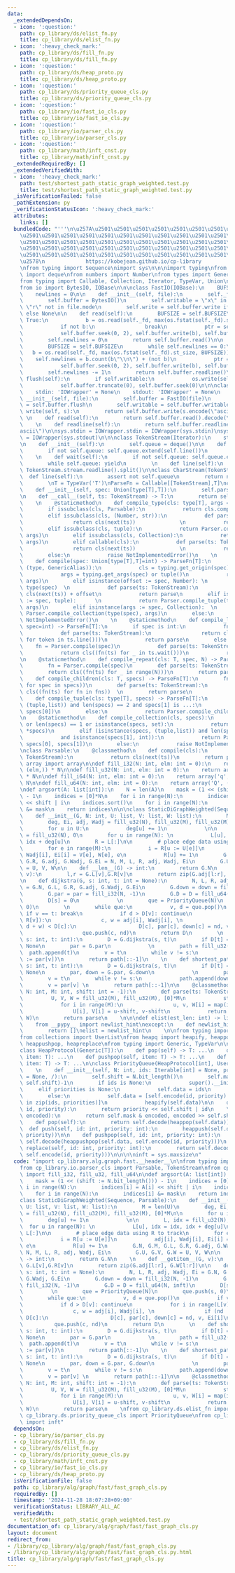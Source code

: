 ```yaml
---
data:
  _extendedDependsOn:
  - icon: ':question:'
    path: cp_library/ds/elist_fn.py
    title: cp_library/ds/elist_fn.py
  - icon: ':heavy_check_mark:'
    path: cp_library/ds/fill_fn.py
    title: cp_library/ds/fill_fn.py
  - icon: ':question:'
    path: cp_library/ds/heap_proto.py
    title: cp_library/ds/heap_proto.py
  - icon: ':question:'
    path: cp_library/ds/priority_queue_cls.py
    title: cp_library/ds/priority_queue_cls.py
  - icon: ':question:'
    path: cp_library/io/fast_io_cls.py
    title: cp_library/io/fast_io_cls.py
  - icon: ':question:'
    path: cp_library/io/parser_cls.py
    title: cp_library/io/parser_cls.py
  - icon: ':question:'
    path: cp_library/math/inft_cnst.py
    title: cp_library/math/inft_cnst.py
  _extendedRequiredBy: []
  _extendedVerifiedWith:
  - icon: ':heavy_check_mark:'
    path: test/shortest_path_static_graph_weighted.test.py
    title: test/shortest_path_static_graph_weighted.test.py
  _isVerificationFailed: false
  _pathExtension: py
  _verificationStatusIcon: ':heavy_check_mark:'
  attributes:
    links: []
  bundledCode: "'''\n\u257A\u2501\u2501\u2501\u2501\u2501\u2501\u2501\u2501\u2501\u2501\
    \u2501\u2501\u2501\u2501\u2501\u2501\u2501\u2501\u2501\u2501\u2501\u2501\u2501\
    \u2501\u2501\u2501\u2501\u2501\u2501\u2501\u2501\u2501\u2501\u2501\u2501\u2501\
    \u2501\u2501\u2501\u2501\u2501\u2501\u2501\u2501\u2501\u2501\u2501\u2501\u2501\
    \u2501\u2501\u2501\u2501\u2501\u2501\u2501\u2501\u2501\u2501\u2501\u2501\u2501\
    \u2578\n             https://kobejean.github.io/cp-library               \n'''\n\
    \nfrom typing import Sequence\nimport sys\n\n\nimport typing\nfrom collections\
    \ import deque\nfrom numbers import Number\nfrom types import GenericAlias \n\
    from typing import Callable, Collection, Iterator, TypeVar, Union\nimport os\n\
    from io import BytesIO, IOBase\n\n\nclass FastIO(IOBase):\n    BUFSIZE = 8192\n\
    \    newlines = 0\n\n    def __init__(self, file):\n        self._fd = file.fileno()\n\
    \        self.buffer = BytesIO()\n        self.writable = \"x\" in file.mode or\
    \ \"r\" not in file.mode\n        self.write = self.buffer.write if self.writable\
    \ else None\n\n    def read(self):\n        BUFSIZE = self.BUFSIZE\n        while\
    \ True:\n            b = os.read(self._fd, max(os.fstat(self._fd).st_size, BUFSIZE))\n\
    \            if not b:\n                break\n            ptr = self.buffer.tell()\n\
    \            self.buffer.seek(0, 2), self.buffer.write(b), self.buffer.seek(ptr)\n\
    \        self.newlines = 0\n        return self.buffer.read()\n\n    def readline(self):\n\
    \        BUFSIZE = self.BUFSIZE\n        while self.newlines == 0:\n         \
    \   b = os.read(self._fd, max(os.fstat(self._fd).st_size, BUFSIZE))\n        \
    \    self.newlines = b.count(b\"\\n\") + (not b)\n            ptr = self.buffer.tell()\n\
    \            self.buffer.seek(0, 2), self.buffer.write(b), self.buffer.seek(ptr)\n\
    \        self.newlines -= 1\n        return self.buffer.readline()\n\n    def\
    \ flush(self):\n        if self.writable:\n            os.write(self._fd, self.buffer.getvalue())\n\
    \            self.buffer.truncate(0), self.buffer.seek(0)\n\n\nclass IOWrapper(IOBase):\n\
    \    stdin: 'IOWrapper' = None\n    stdout: 'IOWrapper' = None\n    \n    def\
    \ __init__(self, file):\n        self.buffer = FastIO(file)\n        self.flush\
    \ = self.buffer.flush\n        self.writable = self.buffer.writable\n\n    def\
    \ write(self, s):\n        return self.buffer.write(s.encode(\"ascii\"))\n   \
    \ \n    def read(self):\n        return self.buffer.read().decode(\"ascii\")\n\
    \    \n    def readline(self):\n        return self.buffer.readline().decode(\"\
    ascii\")\n\nsys.stdin = IOWrapper.stdin = IOWrapper(sys.stdin)\nsys.stdout = IOWrapper.stdout\
    \ = IOWrapper(sys.stdout)\n\n\nclass TokenStream(Iterator):\n    stream = IOWrapper.stdin\n\
    \n    def __init__(self):\n        self.queue = deque()\n\n    def __next__(self):\n\
    \        if not self.queue: self.queue.extend(self.line())\n        return self.queue.popleft()\n\
    \    \n    def wait(self):\n        if not self.queue: self.queue.extend(self.line())\n\
    \        while self.queue: yield\n        \n    def line(self):\n        return\
    \ TokenStream.stream.readline().split()\n\nclass CharStream(TokenStream):\n  \
    \  def line(self):\n        assert not self.queue\n        return next(TokenStream.stream).rstrip()\n\
    \        \nT = TypeVar('T')\nParseFn = Callable[[TokenStream],T]\nclass Parser:\n\
    \    def __init__(self, spec: Union[type[T],T]):\n        self.parse = Parser.compile(spec)\n\
    \n    def __call__(self, ts: TokenStream) -> T:\n        return self.parse(ts)\n\
    \    \n    @staticmethod\n    def compile_type(cls: type[T], args = ()) -> T:\n\
    \        if issubclass(cls, Parsable):\n            return cls.compile(*args)\n\
    \        elif issubclass(cls, (Number, str)):\n            def parse(ts: TokenStream):\n\
    \                return cls(next(ts))              \n            return parse\n\
    \        elif issubclass(cls, tuple):\n            return Parser.compile_tuple(cls,\
    \ args)\n        elif issubclass(cls, Collection):\n            return Parser.compile_collection(cls,\
    \ args)\n        elif callable(cls):\n            def parse(ts: TokenStream):\n\
    \                return cls(next(ts))              \n            return parse\n\
    \        else:\n            raise NotImplementedError()\n    \n    @staticmethod\n\
    \    def compile(spec: Union[type[T],T]=int) -> ParseFn[T]:\n        if isinstance(spec,\
    \ (type, GenericAlias)):\n            cls = typing.get_origin(spec) or spec\n\
    \            args = typing.get_args(spec) or tuple()\n            return Parser.compile_type(cls,\
    \ args)\n        elif isinstance(offset := spec, Number): \n            cls =\
    \ type(spec)  \n            def parse(ts: TokenStream):\n                return\
    \ cls(next(ts)) + offset\n            return parse\n        elif isinstance(args\
    \ := spec, tuple):      \n            return Parser.compile_tuple(type(spec),\
    \ args)\n        elif isinstance(args := spec, Collection):  \n            return\
    \ Parser.compile_collection(type(spec), args)\n        else:\n            raise\
    \ NotImplementedError()\n    \n    @staticmethod\n    def compile_line(cls: T,\
    \ spec=int) -> ParseFn[T]:\n        if spec is int:\n            fn = Parser.compile(spec)\n\
    \            def parse(ts: TokenStream):\n                return cls((int(token)\
    \ for token in ts.line()))\n            return parse\n        else:\n        \
    \    fn = Parser.compile(spec)\n            def parse(ts: TokenStream):\n    \
    \            return cls((fn(ts) for _ in ts.wait()))\n            return parse\n\
    \n    @staticmethod\n    def compile_repeat(cls: T, spec, N) -> ParseFn[T]:\n\
    \        fn = Parser.compile(spec)\n        def parse(ts: TokenStream):\n    \
    \        return cls((fn(ts) for _ in range(N)))\n        return parse\n\n    @staticmethod\n\
    \    def compile_children(cls: T, specs) -> ParseFn[T]:\n        fns = tuple((Parser.compile(spec)\
    \ for spec in specs))\n        def parse(ts: TokenStream):\n            return\
    \ cls((fn(ts) for fn in fns))  \n        return parse\n            \n    @staticmethod\n\
    \    def compile_tuple(cls: type[T], specs) -> ParseFn[T]:\n        if isinstance(specs,\
    \ (tuple,list)) and len(specs) == 2 and specs[1] is ...:\n            return Parser.compile_line(cls,\
    \ specs[0])\n        else:\n            return Parser.compile_children(cls, specs)\n\
    \n    @staticmethod\n    def compile_collection(cls, specs):\n        if not specs\
    \ or len(specs) == 1 or isinstance(specs, set):\n            return Parser.compile_line(cls,\
    \ *specs)\n        elif (isinstance(specs, (tuple,list)) and len(specs) == 2 \n\
    \            and isinstance(specs[1], int)):\n            return Parser.compile_repeat(cls,\
    \ specs[0], specs[1])\n        else:\n            raise NotImplementedError()\n\
    \nclass Parsable:\n    @classmethod\n    def compile(cls):\n        def parser(ts:\
    \ TokenStream):\n            return cls(next(ts))\n        return parser\nfrom\
    \ array import array\n\ndef fill_i32(N: int, elm: int = 0):\n    return array('i',\
    \ (elm,)) * N\n\ndef fill_u32(N: int, elm: int = 0):\n    return array('I', (elm,))\
    \ * N\n\ndef fill_i64(N: int, elm: int = 0):\n    return array('q', (elm,)) *\
    \ N\n\ndef fill_u64(N: int, elm: int = 0):\n    return array('Q', (elm,)) * N\n\
    \ndef argsort(A: list[int]):\n    N = len(A)\n    mask = (1 << (shift := N.bit_length()))\
    \ - 1\n    indices = [0]*N\n    for i in range(N):\n        indices[i] = A[i]\
    \ << shift | i\n    indices.sort()\n    for i in range(N):\n        indices[i]\
    \ &= mask\n    return indices\n\n\nclass StaticDiGraphWeighted(Sequence, Parsable):\n\
    \    def __init__(G, N: int, U: list, V: list, W: list):\n        M = len(U)\n\
    \        deg, Ei, adj, Wadj = fill_u32(N), fill_u32(M), fill_u32(M), [0]*M\n\n\
    \        for u in U:\n            deg[u] += 1\n            \n\n        L, idx\
    \ = fill_u32(N), 0\n        for u in range(N): \n            L[u], idx = idx,\
    \ idx + deg[u]\n        R = L[:]\n\n        # place edge data using R to track\n\
    \        for e in range(M):\n            i = R[u := U[e]]\n            adj[i],\
    \ Wadj[i], Ei[i] = V[e], W[e], e\n            R[u] += 1\n        G.N, G.M, G.L,\
    \ G.R, G.adj, G.Wadj, G.Ei = N, M, L, R, adj, Wadj, Ei\n        G.U, G.V, G.W\
    \ = U, V, W\n\n    def __len__(G) -> int:\n        return G.N\n    \n    def __getitem__(G,\
    \ v):\n        l,r = G.L[v],G.R[v]\n        return zip(G.adj[l:r], G.W[l:r])\n\
    \n    def dijkstra(G, s: int, t: int = None):\n        N, L, R, adj, Wadj, Ei\
    \ = G.N, G.L, G.R, G.adj, G.Wadj, G.Ei\n        G.down = down = fill_i32(N, -1)\n\
    \        G.par = par = fill_i32(N, -1)\n        G.D = D = fill_u64(N, inft)\n\
    \        D[s] = 0\n            \n        que = PriorityQueue(N)\n        que.push(s,\
    \ 0)\n        \n        while que:\n            v, d = que.pop()\n           \
    \ if v == t: break\n            if d > D[v]: continue\n            for i in range(L[v],\
    \ R[v]):\n                c, w = adj[i], Wadj[i], \n                if (nd :=\
    \ d + w) < D[c]:\n                    D[c], par[c], down[c] = nd, v, Ei[i]\n \
    \                   que.push(c, nd)\n        return D\n        \n    def shortest_path(G,\
    \ s: int, t: int):\n        D = G.dijkstra(s, t)\n        if D[t] == inft: return\
    \ None\n        par = G.par\n            \n        path = fill_u32(0)\n      \
    \  path.append(t)\n        v = t\n        while v != s:\n            path.append(v\
    \ := par[v])\n        return path[::-1]\n    \n    def shortest_path_edge_ids(G,\
    \ s: int, t: int):\n        D = G.dijkstra(s, t)\n        if D[t] == inft: return\
    \ None\n        par, down = G.par, G.down\n            \n        path = elist(G.N)\n\
    \        v = t\n        while v != s:\n            path.append(down[v])\n    \
    \        v = par[v] \n        return path[::-1]\n\n    @classmethod\n    def compile(cls,\
    \ N: int, M: int, shift: int = -1):\n        def parse(ts: TokenStream):\n   \
    \         U, V, W = fill_u32(M), fill_u32(M), [0]*M\n            stream = ts.stream\n\
    \            for i in range(M):\n                u, v, W[i] = map(int, stream.readline().split())\n\
    \                U[i], V[i] = u-shift, v-shift\n            return cls(N, U, V,\
    \ W)\n        return parse\n    \n\n\ndef elist(est_len: int) -> list: ...\ntry:\n\
    \    from __pypy__ import newlist_hint\nexcept:\n    def newlist_hint(hint):\n\
    \        return []\nelist = newlist_hint\n    \n\nfrom typing import Iterable\n\
    from collections import UserList\nfrom heapq import heapify, heappop, heappush,\
    \ heappushpop, heapreplace\nfrom typing import Generic, TypeVar\n\nT = TypeVar('T')\n\
    class HeapProtocol(Generic[T]):\n    def pop(self) -> T: ...\n    def push(self,\
    \ item: T): ...\n    def pushpop(self, item: T) -> T: ...\n    def replace(self,\
    \ item: T) -> T: ...\n\nclass PriorityQueue(HeapProtocol[int], UserList[int]):\n\
    \    \n    def __init__(self, N: int, ids: Iterable[int] = None, priorities: Iterable[int]\
    \ = None, /):\n        self.shift = N.bit_length()\n        self.mask = (1 <<\
    \ self.shift)-1\n        if ids is None:\n            super().__init__()\n   \
    \     elif priorities is None:\n            self.data = ids\n            heapify(self.data)\n\
    \        else:\n            self.data = [self.encode(id, priority) for id, priority\
    \ in zip(ids, priorities)]\n            heapify(self.data)\n\n    def encode(self,\
    \ id, priority):\n        return priority << self.shift | id\n    \n    def decode(self,\
    \ encoded):\n        return self.mask & encoded, encoded >> self.shift\n    \n\
    \    def pop(self):\n        return self.decode(heappop(self.data))\n    \n  \
    \  def push(self, id: int, priority: int):\n        heappush(self.data, self.encode(id,\
    \ priority))\n\n    def pushpop(self, id: int, priority: int):\n        return\
    \ self.decode(heappushpop(self.data, self.encode(id, priority)))\n    \n    def\
    \ replace(self, id: int, priority: int):\n        return self.decode(heapreplace(self.data,\
    \ self.encode(id, priority)))\n\n\n\ninft = sys.maxsize\n"
  code: "import cp_library.alg.graph.fast.__header__\n\nfrom typing import Sequence\n\
    from cp_library.io.parser_cls import Parsable, TokenStream\nfrom cp_library.ds.fill_fn\
    \ import fill_i32, fill_u32, fill_u64\n\ndef argsort(A: list[int]):\n    N = len(A)\n\
    \    mask = (1 << (shift := N.bit_length())) - 1\n    indices = [0]*N\n    for\
    \ i in range(N):\n        indices[i] = A[i] << shift | i\n    indices.sort()\n\
    \    for i in range(N):\n        indices[i] &= mask\n    return indices\n\n\n\
    class StaticDiGraphWeighted(Sequence, Parsable):\n    def __init__(G, N: int,\
    \ U: list, V: list, W: list):\n        M = len(U)\n        deg, Ei, adj, Wadj\
    \ = fill_u32(N), fill_u32(M), fill_u32(M), [0]*M\n\n        for u in U:\n    \
    \        deg[u] += 1\n            \n\n        L, idx = fill_u32(N), 0\n      \
    \  for u in range(N): \n            L[u], idx = idx, idx + deg[u]\n        R =\
    \ L[:]\n\n        # place edge data using R to track\n        for e in range(M):\n\
    \            i = R[u := U[e]]\n            adj[i], Wadj[i], Ei[i] = V[e], W[e],\
    \ e\n            R[u] += 1\n        G.N, G.M, G.L, G.R, G.adj, G.Wadj, G.Ei =\
    \ N, M, L, R, adj, Wadj, Ei\n        G.U, G.V, G.W = U, V, W\n\n    def __len__(G)\
    \ -> int:\n        return G.N\n    \n    def __getitem__(G, v):\n        l,r =\
    \ G.L[v],G.R[v]\n        return zip(G.adj[l:r], G.W[l:r])\n\n    def dijkstra(G,\
    \ s: int, t: int = None):\n        N, L, R, adj, Wadj, Ei = G.N, G.L, G.R, G.adj,\
    \ G.Wadj, G.Ei\n        G.down = down = fill_i32(N, -1)\n        G.par = par =\
    \ fill_i32(N, -1)\n        G.D = D = fill_u64(N, inft)\n        D[s] = 0\n   \
    \         \n        que = PriorityQueue(N)\n        que.push(s, 0)\n        \n\
    \        while que:\n            v, d = que.pop()\n            if v == t: break\n\
    \            if d > D[v]: continue\n            for i in range(L[v], R[v]):\n\
    \                c, w = adj[i], Wadj[i], \n                if (nd := d + w) <\
    \ D[c]:\n                    D[c], par[c], down[c] = nd, v, Ei[i]\n          \
    \          que.push(c, nd)\n        return D\n        \n    def shortest_path(G,\
    \ s: int, t: int):\n        D = G.dijkstra(s, t)\n        if D[t] == inft: return\
    \ None\n        par = G.par\n            \n        path = fill_u32(0)\n      \
    \  path.append(t)\n        v = t\n        while v != s:\n            path.append(v\
    \ := par[v])\n        return path[::-1]\n    \n    def shortest_path_edge_ids(G,\
    \ s: int, t: int):\n        D = G.dijkstra(s, t)\n        if D[t] == inft: return\
    \ None\n        par, down = G.par, G.down\n            \n        path = elist(G.N)\n\
    \        v = t\n        while v != s:\n            path.append(down[v])\n    \
    \        v = par[v] \n        return path[::-1]\n\n    @classmethod\n    def compile(cls,\
    \ N: int, M: int, shift: int = -1):\n        def parse(ts: TokenStream):\n   \
    \         U, V, W = fill_u32(M), fill_u32(M), [0]*M\n            stream = ts.stream\n\
    \            for i in range(M):\n                u, v, W[i] = map(int, stream.readline().split())\n\
    \                U[i], V[i] = u-shift, v-shift\n            return cls(N, U, V,\
    \ W)\n        return parse\n    \nfrom cp_library.ds.elist_fn import elist\nfrom\
    \ cp_library.ds.priority_queue_cls import PriorityQueue\nfrom cp_library.math.inft_cnst\
    \ import inft"
  dependsOn:
  - cp_library/io/parser_cls.py
  - cp_library/ds/fill_fn.py
  - cp_library/ds/elist_fn.py
  - cp_library/ds/priority_queue_cls.py
  - cp_library/math/inft_cnst.py
  - cp_library/io/fast_io_cls.py
  - cp_library/ds/heap_proto.py
  isVerificationFile: false
  path: cp_library/alg/graph/fast/fast_graph_cls.py
  requiredBy: []
  timestamp: '2024-11-28 18:07:28+09:00'
  verificationStatus: LIBRARY_ALL_AC
  verifiedWith:
  - test/shortest_path_static_graph_weighted.test.py
documentation_of: cp_library/alg/graph/fast/fast_graph_cls.py
layout: document
redirect_from:
- /library/cp_library/alg/graph/fast/fast_graph_cls.py
- /library/cp_library/alg/graph/fast/fast_graph_cls.py.html
title: cp_library/alg/graph/fast/fast_graph_cls.py
---
```

